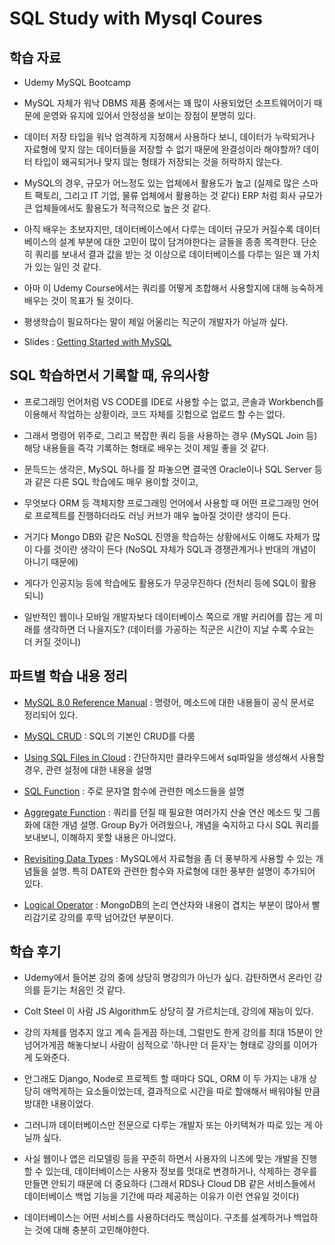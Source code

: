 # SQL Study with Mysql Coures

## 학습 자료

- Udemy MySQL Bootcamp

- MySQL 자체가 워낙 DBMS 제품 중에서는 꽤 많이 사용되었던 소프트웨어이기 때문에 운영와 유지에 있어서 안정성을 보이는 장점이 분명히 있다.

- 데이터 저장 타입을 워낙 엄격하게 지정해서 사용하다 보니, 데이터가 누락되거나 자료형에 맞지 않는 데이터들을 저장할 수 없기 때문에 완결성이라 해야할까? 데이터 타입이 왜곡되거나 맞지 않는 형태가 저장되는 것을 허락하지 않는다.

- MySQL의 경우, 규모가 어느정도 있는 업체에서 활용도가 높고 (실제로 많은 스마트 팩토리, 그리고 IT 기업, 물류 업체에서 활용하는 것 같다) ERP 처럼 회사 규모가 큰 업체들에서도 활용도가 적극적으로 높은 것 같다.

- 아직 배우는 초보자지만, 데이터베이스에서 다루는 데이터 규모가 커질수록 데이터베이스의 설계 부분에 대한 고민이 많이 담겨야한다는 글들을 종종 목격한다. 단순히 쿼리를 보내서 결과 값을 받는 것 이상으로 데이터베이스를 다루는 일은 꽤 가치가 있는 일인 것 같다.

- 아마 이 Udemy Course에서는 쿼리를 어떻게 조합해서 사용할지에 대해 능숙하게 배우는 것이 목표가 될 것이다.

- 평생학습이 필요하다는 말이 제일 어울리는 직군이 개발자가 아닐까 싶다.

- Slides : [Getting Started with MySQL](http://webdev.slides.com/coltsteele/mysql-97-98#/0/0/0)

## SQL 학습하면서 기록할 때, 유의사항

- 프로그래밍 언어처럼 VS CODE를 IDE로 사용할 수는 없고, 콘솔과 Workbench를 이용해서 작업하는 상황이라, 코드 자체를 깃헙으로 업로드 할 수는 없다.

- 그래서 명령어 위주로, 그리고 복잡한 쿼리 등을 사용하는 경우 (MySQL Join 등) 해당 내용들을 즉각 기록하는 형태로 배우는 것이 제일 좋을 것 같다.

- 문득드는 생각은, MySQL 하나를 잘 파놓으면 결국엔 Oracle이나 SQL Server 등과 같은 다른 SQL 학습에도 매우 용이할 것이고,

- 무엇보다 ORM 등 객체지향 프로그래밍 언어에서 사용할 때 어떤 프로그래밍 언어로 프로젝트를 진행하더라도 러닝 커브가 매우 높아질 것이란 생각이 든다.

- 거기다 Mongo DB와 같은 NoSQL 진영을 학습하는 상황에서도 이해도 자체가 많이 다를 것이란 생각이 든다 (NoSQL 자체가 SQL과 경쟁관계거나 반대의 개념이 아니기 때문에)

- 게다가 인공지능 등에 학습에도 활용도가 무궁무진하다 (전처리 등에 SQL이 활용되니)

- 일반적인 웹이나 모바일 개발자보다 데이터베이스 쪽으로 개발 커리어를 잡는 게 미래를 생각하면 더 나을지도? (데이터를 가공하는 직군은 시간이 지날 수록 수요는 더 커질 것이니)

## 파트별 학습 내용 정리

- [MySQL 8.0 Reference Manual](https://dev.mysql.com/doc/refman/8.0/en/) : 명령어, 메소드에 대한 내용들이 공식 문서로 정리되어 있다.

- [MySQL CRUD](./udemy/01_command.md) : SQL의 기본인 CRUD를 다룸

- [Using SQL Files in Cloud](./udemy/02_command.md) : 간단하지만 클라우드에서 sql파일을 생성해서 사용할 경우, 관련 설정에 대한 내용을 설명

- [SQL Function](./udemy/03_command.md) : 주로 문자열 함수에 관련한 메소드들을 설명

- [Aggregate Function](./udemy/04_command.md) : 쿼리를 던질 때 필요한 여러가지 산술 연산 메소드 및 그룹화에 대한 개념 설명. Group By가 어려웠으나, 개념을 숙지하고 다시 SQL 쿼리를 보내보니, 이해하지 못할 내용은 아니었다.

- [Revisiting Data Types](./udemy/05_command.md) : MySQL에서 자료형을 좀 더 풍부하게 사용할 수 있는 개념들을 설명. 특히 DATE와 관련한 함수와 자료형에 대한 풍부한 설명이 추가되어 있다.

- [Logical Operator](./udemy/06_command.md) : MongoDB의 논리 연산자와 내용이 겹치는 부분이 많아서 빨리감기로 강의를 후딱 넘어갔던 부분이다.

## 학습 후기

- Udemy에서 들어본 강의 중에 상당히 명강의가 아닌가 싶다. 감탄하면서 온라인 강의를 듣기는 처음인 것 같다.

- Colt Steel 이 사람 JS Algorithm도 상당히 잘 가르치는데, 강의에 재능이 있다.

- 강의 자체를 멈추지 않고 계속 듣게끔 하는데, 그럴만도 한게 강의를 최대 15분이 안넘어가게끔 해놓다보니 사람이 심적으로 '하나만 더 듣자'는 형태로 강의를 이어가게 도와준다.

- 안그래도 Django, Node로 프로젝트 할 때마다 SQL, ORM 이 두 가지는 내개 상당히 애먹게하는 요소들이었는데, 결과적으로 시간을 따로 할애해서 배워야될 만큼 방대한 내용이었다.

- 그러니까 데이터베이스만 전문으로 다루는 개발자 또는 아키텍쳐가 따로 있는 게 아닐까 싶다.

- 사실 웹이나 앱은 리모델링 등을 꾸준히 하면서 사용자의 니즈에 맞는 개발을 진행할 수 있는데, 데이터베이스는 사용자 정보를 멋대로 변경하거나, 삭제하는 경우를 만들면 안되기 때문에 더 중요하다 (그래서 RDS나 Cloud DB 같은 서비스들에서 데이터베이스 백업 기능을 기간에 따라 제공하는 이유가 이런 연유일 것이다)

- 데이터베이스는 어떤 서비스를 사용하더라도 핵심이다. 구조를 설계하거나 백업하는 것에 대해 충분히 고민해야한다.
